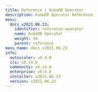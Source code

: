 ```yaml
---
title: Reference | KubeDB Operator
description: KubeDB Operator Reference
menu:
  docs_v2021.06.23:
    identifier: reference-operator
    name: KubeDB Operator
    weight: 10
    parent: reference
menu_name: docs_v2021.06.23
info:
  autoscaler: v0.4.0
  cli: v0.19.0
  community: v0.19.0
  enterprise: v0.6.0
  installer: v2021.06.23
  version: v2021.06.23
---
```


